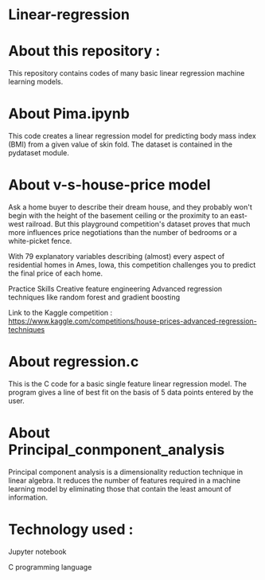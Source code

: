 # Linear-regression

# About this repository :
This repository contains codes of many basic linear regression machine learning models.

# About Pima.ipynb
This code creates a linear regression model for predicting body mass index (BMI) from a given value of skin fold.
The dataset is contained in the pydataset module.

# About v-s-house-price model
Ask a home buyer to describe their dream house, and they probably won't begin with the height of the basement ceiling or the proximity to an east-west railroad. But this playground competition's dataset proves that much more influences price negotiations than the number of bedrooms or a white-picket fence.

With 79 explanatory variables describing (almost) every aspect of residential homes in Ames, Iowa, this competition  challenges you to predict the final price of each home.

Practice Skills
Creative feature engineering 
Advanced regression techniques like random forest and gradient boosting

Link to the Kaggle competition : https://www.kaggle.com/competitions/house-prices-advanced-regression-techniques

# About regression.c
This is the C code for a basic single feature linear regression model. The program gives a line of best fit on
the basis of 5 data points entered by the user.

# About Principal_conmponent_analysis
Principal component analysis is a dimensionality reduction technique in linear algebra.
It reduces the number of features required in a machine learning model by eliminating those
that contain the least amount of information.
# Technology used :
Jupyter notebook

C programming language
